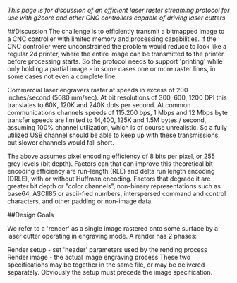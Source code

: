 _This page is for discussion of an efficient laser raster streaming protocol for use with g2core and other CNC controllers capable of driving laser cutters._

##Discussion
The challenge is to efficiently transmit a bitmapped image to a CNC controller with limited memory and processing capabilities. If the CNC controller were unconstrained the problem would reduce to look like a regular 2d printer, where the entire image can be transmitted to the printer before processing starts. So the protocol needs to support 'printing' while only holding a partial image - in some cases one or more raster lines, in some cases not even a complete line. 

Commercial laser engravers raster at speeds in excess of 200 inches/second (5080 mm/sec). At bit resolutions of 300, 600, 1200 DPI this translates to 60K, 120K and 240K dots per second. At common communications channels speeds of 115.200 bps, 1 Mbps and 12 Mbps byte transfer speeds are limited to 14,400, 125K and 1.5M bytes / second, assuming 100% channel utilization, which is of course unrealistic. So a fully utilized USB channel should be able to keep up with these transmissions, but slower channels would fall short.

The above assumes pixel encoding efficiency of 8 bits per pixel, or 255 grey levels (bit depth). Factors can that can improve this theoretical bit encoding efficiency are run-length (RLE) and delta run length encoding (DRLE), with or without Huffman encoding. Factors that degrade it are greater bit depth or "color channels", non-binary representations such as base64, ASCII85 or ascii-fied numbers, interspersed command and control characters, and other padding or non-image data.

##Design Goals

We refer to a 'render' as a single image rastered onto some surface by a laser cutter operating in engraving mode. A render has 2 phases:

Render setup - set 'header' parameters used by the rending process
Render image - the actual image engraving process
These two specifications may be together in the same file, or may be delivered separately. Obviously the setup must precede the image specification.